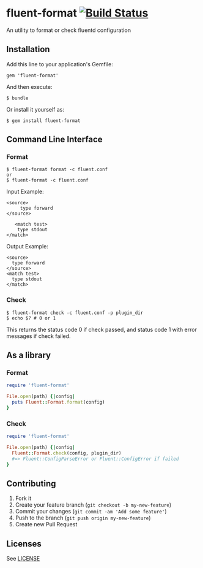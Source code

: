# fluent-format  [![Build Status](https://travis-ci.org/sonots/fluent-format.png?branch=master)](https://travis-ci.org/sonots/fluent-format)

An utility to format or check fluentd configuration

## Installation

Add this line to your application's Gemfile:

    gem 'fluent-format'

And then execute:

    $ bundle

Or install it yourself as:

    $ gem install fluent-format

## Command Line Interface

### Format

    $ fluent-format format -c fluent.conf
    or
    $ fluent-format -c fluent.conf

Input Example:

```
<source>
     type forward
</source>

   <match test>
    type stdout
</match>
```

Output Example:

```
<source>
  type forward
</source>
<match test>
  type stdout
</match>
```

### Check

    $ fluent-format check -c fluent.conf -p plugin_dir
    $ echo $? # 0 or 1

This returns the status code 0 if check passed,
and status code 1 with error messages if check failed. 

## As a library

### Format

```ruby
require 'fluent-format'

File.open(path) {|config|
  puts Fluent::Format.format(config)
}
```

### Check

```ruby
require 'fluent-format'

File.open(path) {|config|
  Fluent::Format.check(config, plugin_dir)
  #=> Fluent::ConfigParseError or Fluent::ConfigError if failed
}
```


## Contributing

1. Fork it
2. Create your feature branch (`git checkout -b my-new-feature`)
3. Commit your changes (`git commit -am 'Add some feature'`)
4. Push to the branch (`git push origin my-new-feature`)
5. Create new Pull Request

## Licenses

See [LICENSE](LICENSE)
